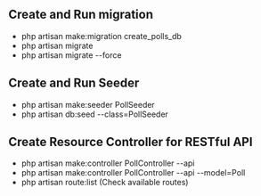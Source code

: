 ## Create and Run migration

- php artisan make:migration create_polls_db
- php artisan migrate
- php artisan migrate --force

## Create and Run Seeder
- php artisan make:seeder PollSeeder
- php artisan db:seed --class=PollSeeder

## Create Resource Controller for RESTful API
- php artisan make:controller PollController --api 
- php artisan make:controller PollController --api --model=Poll
- php artisan route:list (Check available routes)



